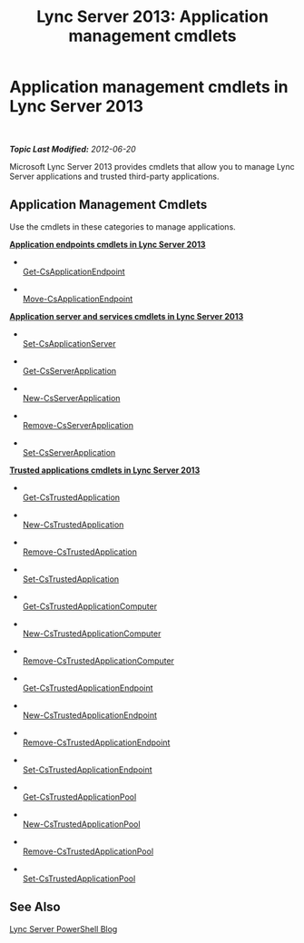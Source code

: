 ﻿---
title: 'Lync Server 2013: Application management cmdlets'
TOCTitle: Application management cmdlets
ms:assetid: 3b06d974-bda8-4ea6-b8fb-4d9e60265868
ms:mtpsurl: https://technet.microsoft.com/en-us/library/Gg415646(v=OCS.15)
ms:contentKeyID: 48183917
ms.date: 07/23/2014
mtps_version: v=OCS.15
---

<div data-xmlns="http://www.w3.org/1999/xhtml">

<div class="topic" data-xmlns="http://www.w3.org/1999/xhtml" data-msxsl="urn:schemas-microsoft-com:xslt" data-cs="http://msdn.microsoft.com/en-us/">

<div data-asp="http://msdn2.microsoft.com/asp">

# Application management cmdlets in Lync Server 2013

</div>

<div id="mainSection">

<div id="mainBody">

<span> </span>

_**Topic Last Modified:** 2012-06-20_

Microsoft Lync Server 2013 provides cmdlets that allow you to manage Lync Server applications and trusted third-party applications.

<div>

## Application Management Cmdlets

Use the cmdlets in these categories to manage applications.

**[Application endpoints cmdlets in Lync Server 2013](lync-server-2013-application-endpoints-cmdlets.md)**

  - <span></span>  
    [Get-CsApplicationEndpoint](https://technet.microsoft.com/en-us/library/Gg398655(v=OCS.15))

  - <span></span>  
    [Move-CsApplicationEndpoint](move-csapplicationendpoint.md)

**[Application server and services cmdlets in Lync Server 2013](lync-server-2013-application-server-and-services-cmdlets.md)**

  - <span></span>  
    [Set-CsApplicationServer](set-csapplicationserver.md)

<!-- end list -->

  - <span></span>  
    [Get-CsServerApplication](get-csserverapplication.md)

  - <span></span>  
    [New-CsServerApplication](new-csserverapplication.md)

  - <span></span>  
    [Remove-CsServerApplication](remove-csserverapplication.md)

  - <span></span>  
    [Set-CsServerApplication](set-csserverapplication.md)

**[Trusted applications cmdlets in Lync Server 2013](lync-server-2013-trusted-applications-cmdlets.md)**

  - <span></span>  
    [Get-CsTrustedApplication](get-cstrustedapplication.md)

  - <span></span>  
    [New-CsTrustedApplication](new-cstrustedapplication.md)

  - <span></span>  
    [Remove-CsTrustedApplication](remove-cstrustedapplication.md)

  - <span></span>  
    [Set-CsTrustedApplication](set-cstrustedapplication.md)

<!-- end list -->

  - <span></span>  
    [Get-CsTrustedApplicationComputer](get-cstrustedapplicationcomputer.md)

  - <span></span>  
    [New-CsTrustedApplicationComputer](new-cstrustedapplicationcomputer.md)

  - <span></span>  
    [Remove-CsTrustedApplicationComputer](remove-cstrustedapplicationcomputer.md)

<!-- end list -->

  - <span></span>  
    [Get-CsTrustedApplicationEndpoint](get-cstrustedapplicationendpoint.md)

  - <span></span>  
    [New-CsTrustedApplicationEndpoint](new-cstrustedapplicationendpoint.md)

  - <span></span>  
    [Remove-CsTrustedApplicationEndpoint](remove-cstrustedapplicationendpoint.md)

  - <span></span>  
    [Set-CsTrustedApplicationEndpoint](set-cstrustedapplicationendpoint.md)

<!-- end list -->

  - <span></span>  
    [Get-CsTrustedApplicationPool](get-cstrustedapplicationpool.md)

  - <span></span>  
    [New-CsTrustedApplicationPool](new-cstrustedapplicationpool.md)

  - <span></span>  
    [Remove-CsTrustedApplicationPool](remove-cstrustedapplicationpool.md)

  - <span></span>  
    [Set-CsTrustedApplicationPool](set-cstrustedapplicationpool.md)

</div>

<div>

## See Also


[Lync Server PowerShell Blog](http://go.microsoft.com/fwlink/p/?linkid=203150)  
  

</div>

</div>

<span> </span>

</div>

</div>

</div>

